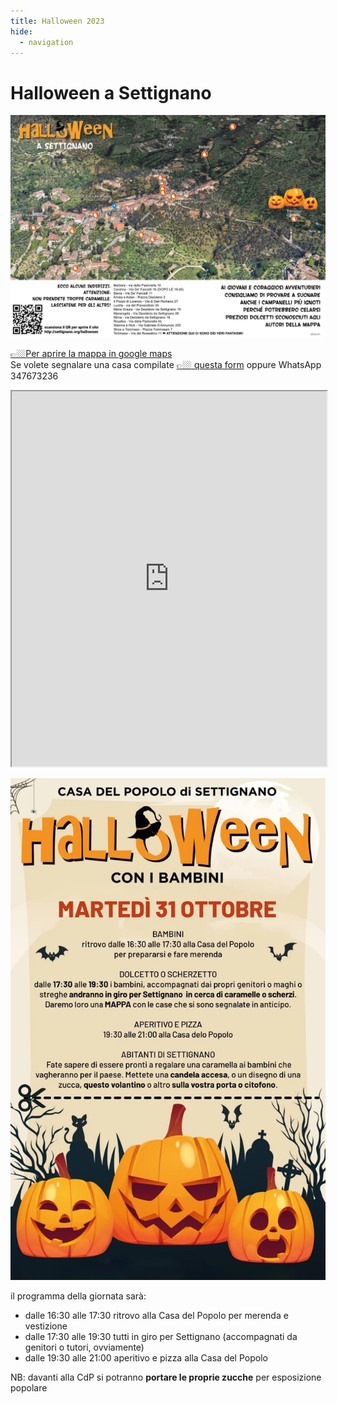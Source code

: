 ```yaml
---
title: Halloween 2023
hide:
  - navigation
---
```

# Halloween a Settignano

![](assets/img/halloween/halloween-mappa-2023.jpg)

[👉🏼Per aprire la mappa in google maps](https://www.google.com/maps/d/edit?mid=1969Vz8rvqA_DsUyPScdcTHd_1E0L4Ls&usp=sharing)  
Se volete segnalare una casa compilate [👉🏼 questa form](https://forms.gle/3rZDizoN1UPJZRmF6) oppure WhatsApp 347673236

<iframe src="https://www.google.com/maps/d/embed?mid=1969Vz8rvqA_DsUyPScdcTHd_1E0L4Ls&ehbc=2E312F&noprof=1" width="100%" height="600"></iframe>

![](assets/img/halloween/halloween-2023.webp)

il programma della giornata sarà:

- dalle 16:30 alle 17:30 ritrovo alla Casa del Popolo per merenda e vestizione
- dalle 17:30 alle 19:30 tutti in giro per Settignano (accompagnati da genitori o tutori, ovviamente)
- dalle 19:30 alle 21:00 aperitivo e pizza alla Casa del Popolo

NB: davanti alla CdP si potranno **portare le proprie zucche** per esposizione popolare
